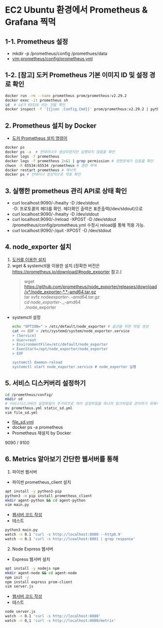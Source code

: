 # EC2 Ubuntu 환경에서 Prometheus & Grafana 찍먹

## 1-1. Prometheus 설정

- mkdir -p /prometheus/config /promethues/data
- [vim prometheus/config/prometheus.yml](./prometheus.yml)

## 1-2. [참고] 도커 Prometheus 기본 이미지 ID 및 설정 경로 확인

```bash
docker run -rm --name prometheus prom/prometheus:v2.29.2
docker exec -it prometheus sh
id  # id가 65534 라는 것을 확인
docker inspect -f '{{json .Config.Cmd}}' prom/prometheus:v2.29.2 | python3 -mjson.tool # 설정 경로 확인.

```

## 2. Prometheus 설치 by Docker

- [도커 Prometheus 설치 명령어](./install_prometheus_docker.sh)

```bash
docker ps
docker ps -a  # 컨테이너가 생성되었지만 실행되지 않음을 확인
docker logs -f prometheus
docker logs -f prometheus 2>&1 | grep permission # 권한문제가 있음을 확인
chwon -R 65534:65534 /prometheus # 권한 부여
docker restart prometheus # 재시작
docker ps # 컨테이너 정상적으로 작동 확인
```

## 3. 실행한 prometheus 관리 API로 상태 확인

- curl localhost:9090/-/healty -D /dev/stdout  
  -D: 프로토콜의 헤더를 확인. 헤더확인 출력은 표준출력(/dev/stdout)으로
- curl localhost:9090/-/healty -D /dev/stdout
- curl localhost:9090/-/reload -XPOST -D /dev/stdout  
  /prometheus/config/prometheus.yml 수정시 reload를 통해 적용 가능.
- curl localhost:9090/-/quit -XPOST -D /dev/stdout

## 4. node_exporter 설치

1. [도커를 이용한 설치](./install_node_exporter.bash)
2. wget & systemctl을 이용한 설치.(정확한 버전은 https://prometheus.io/download/#node_exporter 참고.)
   > wget https://github.com/prometheus/node_exporter/releases/download/v*/node_exporter-*.*-amd64.tar.gz  
   > tar xvfz node*exporter-*._-amd64.tar.gz  
   > cd node_exporter-_.\_-amd64  
   > ./node_exporter

- systemctl 설정

  ```bash
  echo "OPTION=" > /etc/default/node_exporter # 옵션을 위한 파일 생성
  cat << EOF > /etc/systemd/system/node_exporter.service
  > [Service]
  > User=root
  > EnvironmentFile=/etc/default/node_exporter
  > ExecStart=/opt/node_exporter/node_exporter
  > EOF

  systemctl daemon-reload
  systemctl start node_exporter.service # node_exporter 실행
  ```

## 5. 서비스 디스커버리 설정하기

```bash
cd /prometheus/config/
mkdir sd
# 서비스디스크버리 설정파일이 추가되므로 여러 설정파일을 하나의 링크파일로 관리하기 위해서 파일명 변경
mv prometheus.yml static_sd.yml
vim file_sd.yml
```

- [file_sd.yml](./service_discovery/file_sd.yml)
- docker ps -a prometheus
- Prometheus 재설치 by Docker

9090 / 9100

## 6. Metrics 알아보기 간단한 웹서버를 통해

1. 파이썬 웹서버

- 파이썬 prometheus_client 설치

```bash
apt install -y python3-pip
python3 -m pip install prometheus_client
mkdir agent-python && cd agent-python
vim main.py
```

- [웹서버 코드 작성](./metrics/main.py)
- 테스트

```bash
python3 main.py
watch -n 0.1 'curl -s http://localhost:8080 --http0.9'
watch -n 0.1 'curl -s http://lcoalhost:8001 | grep response'
```

2. Node Express 웹서버

- Express 웹서버 설치

```bash
apt install -y nodejs npm
mkdir agent-node && cd agent-node
npm init -y
npm install express prom-client
vim server.js
```

- [웹서버 코드 작성](./metrics/server.js)
- 테스트

```bash
node server.js
watch -n 0.1 'curl -s http://localhost:8080'
watch -n 0,1 'curl -s http://localhost:8080/metrix'
```
